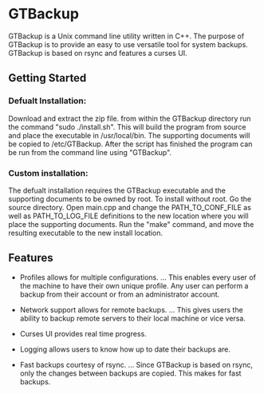 # GTBackup

GTBackup is a Unix command line utility written in C++. The purpose of GTBackup is to provide an easy to use  versatile tool for system backups. GTBackup is based on rsync and features a curses UI.

## Getting Started

### Defualt Installation:
Download and extract the zip file. from within the GTBackup directory run the command "sudo ./install.sh". This will build the program from source and place the executable in /usr/local/bin. The supporting documents will be copied to /etc/GTBackup. After the script has finished the program can be run from the command line using "GTBackup".

### Custom installation:
The defualt installation requires the GTBackup executable and the supporting documents to be owned by root. To install without root. Go the source directory. Open main.cpp and change the PATH_TO_CONF_FILE as well as PATH_TO_LOG_FILE definitions to the new location where you will place the supporting documents. Run the "make" command, and move the resulting executable to the new install location.

## Features

- Profiles allows for multiple configurations.
... This enables every user of the machine to have their own unique profile. Any user can perform a backup from their account or from an administrator account.

- Network support allows for remote backups.
... This gives users the ability to backup remote servers to their local machine or vice versa.

- Curses UI provides real time progress.
- Logging allows users to know how up to date their backups are.
- Fast backups courtesy of rsync.
... Since GTBackup is based on rsync, only the changes between backups are copied. This makes for fast backups.


